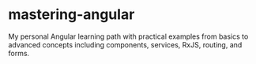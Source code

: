 # mastering-angular
My personal Angular learning path with practical examples from basics to advanced concepts including components, services, RxJS, routing, and forms.
